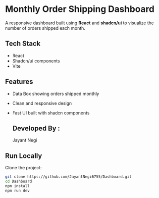 # Monthly Order Shipping Dashboard

A responsive dashboard built using **React** and **shadcn/ui** to visualize the number of orders shipped each month.

## Tech Stack
-  React
-  Shadcn/ui components 
-  Vite 

## Features
- Data Box showing orders shipped monthly
- Clean and responsive design
- Fast UI built with shadcn components

  ## Developed By :
  Jayant Negi

## Run Locally

Clone the project:

```bash
git clone https://github.com/JayantNegi6755/Dashboard.git
cd Dashboard
npm install
npm run dev



